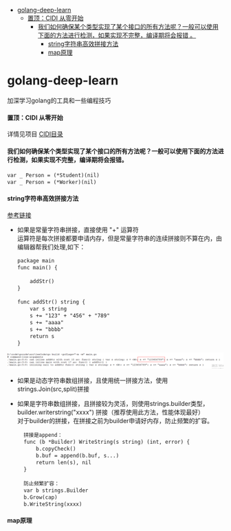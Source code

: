 * [golang\-deep\-learn](#golang-deep-learn)
     * [置顶：CIDI 从零开始](#置顶cidi-从零开始)
       * [我们如何确保某个类型实现了某个接口的所有方法呢？一般可以使用下面的方法进行检测，如果实现不完整，编译期将会报错 。](#我们如何确保某个类型实现了某个接口的所有方法呢一般可以使用下面的方法进行检测如果实现不完整编译期将会报错)
         * [string字符串高效拼接方法](#string字符串高效拼接方法)
         * [map原理](#map原理)

# golang-deep-learn

加深学习golang的工具和一些编程技巧

#### 置顶：CIDI 从零开始

详情见项目 [CIDI目录](https://github.com/ProsperousLi/golang-deep-learn/tree/main/CIDI)

#### 我们如何确保某个类型实现了某个接口的所有方法呢？一般可以使用下面的方法进行检测，如果实现不完整，编译期将会报错。

    var _ Person = (*Student)(nil)
    var _ Person = (*Worker)(nil)

#### string字符串高效拼接方法

[参考链接](https://zhuanlan.zhihu.com/p/49733937)  

- 如果是常量字符串拼接，直接使用 "+" 运算符  
  运算符是每次拼接都要申请内存，但是常量字符串的连续拼接则不算在内，由编辑器帮我们处理,如下：  

      package main  
      func main() {  
      
          addStr()  
      }  
      
      func addStr() string {  
          var s string  
          s += "123" + "456" + "789"  
          s += "aaaa"  
          s += "bbbb"  
          return s  
      }  

![image](https://github.com/ProsperousLi/golang-deep-learn/blob/main/docs/pictures/stringPlus.png)  

- 如果是动态字符串数组拼接，且使用统一拼接方法，使用strings.Join(src,split)拼接  

- 如果是字符串数组拼接，且拼接较为灵活，则使用strings.builder类型，builder.writerstring("xxxx") 拼接（推荐使用此方法，性能体现最好）  
      对于builder的拼接，在拼接之前为builder申请好内存，防止频繁的扩容。  
      

        拼接是append：  
        func (b *Builder) WriteString(s string) (int, error) {  
            b.copyCheck()  
            b.buf = append(b.buf, s...)  
            return len(s), nil  
        }  
        
        防止频繁扩容：
        var b strings.Builder
        b.Grow(cap)
        b.WriteString(xxxx)

#### map原理
